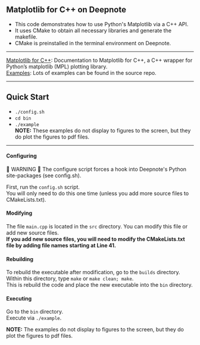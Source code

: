 ## Matplotlib for C++ on Deepnote
- This code demonstrates how to use Python's Matplotlib via a C++ API.  
- It uses CMake to obtain all necessary libraries and generate the makefile.  
- CMake is preinstalled in the terminal environment on Deepnote.

---
[Matplotlib for C++](https://matplotlib-cpp.readthedocs.io/en/latest/index.html): Documentation to Matplotlib for C++, a C++ wrapper for Python’s matplotlib (MPL) plotting library.  
[Examples](https://github.com/Cryoris/matplotlib-cpp/tree/master/examples): Lots of examples can be found in the source repo.

---

## Quick Start
- `./config.sh`
- `cd bin`
- `./example`  
**NOTE:** These examples do not display to figures to the screen, but they do plot the figures to pdf files.
---

#### Configuring
:red_circle: WARNING :red_circle: The configure script forces a hook into Deepnote's Python site-packages (see config.sh).   

First, run the `config.sh` script.  
You will only need to do this one time (unless you add more source files to CMakeLists.txt).

#### Modifying
The file `main.cpp` is located in the `src` directory. You can modify this file or add new source files.  
**If you add new source files, you will need to modify the CMakeLists.txt file by adding file names starting at Line 41.**

#### Rebuilding
To rebuild the executable after modification, go to the `builds` directory.  
Within this directory, type `make` or `make clean; make`.  
This is rebuild the code and place the new executable into the `bin` directory.

#### Executing
Go to the `bin` directory.  
Execute via `./example`.

**NOTE:** The examples do not display to figures to the screen, but they do plot the figures to pdf files.
